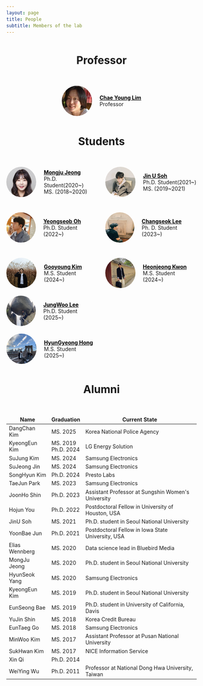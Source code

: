```yaml
---
layout: page
title: People
subtitle: Members of the lab
---
```

<!-- Refactored HTML for a consistent two-column layout -->

<h1>Professor</h1>

<div class="prof-container">
  <div class="image-container">
    <img src="/people/chaeyoung/files/chaeyoung.jpg" alt="Chae Young Lim">
  </div>
  <div class="text-container">
    <a class="name" href="/about/">Chae Young Lim</a>
    <p>Professor</p>
  </div>
</div>

<h1>Students</h1>
<div class="person-box">

<div class="person-container">
  <div class="image-container">
    <img src="/people/mongju/files/mongju.jpg" alt="Mongju Jeong">
    </div>
    <div class="text-container">
    <a class="name" href="/people/mongju/">Mongju Jeong</a>
    <p>Ph.D. Student(2020~)</p>
    <p>MS. (2018~2020)</p>
    </div>
</div>

<div class="person-container">
  <div class="image-container">
    <img src="/people/jinu/files/jinu.jpg" alt="Jin U Soh">
  </div>
  <div class="text-container">
    <a class="name" href="/people/jinu/">Jin U Soh</a>
    <p>Ph.D. Student(2021~)</p>
    <p>MS. (2019~2021)</p>
  </div>
</div>

<div class="person-container">
  <div class="image-container">
    <img src="/people/yeongseob/files/yeongseob.jpg" alt="Yeongseob Oh">
  </div>
  <div class="text-container">
    <a class="name" href="/people/yeongseob/">Yeongseob Oh</a>
    <p>Ph.D. Student (2022~)</p>
  </div>
</div>

<div class="person-container">
  <div class="image-container">
    <img src="/people/changseok/files/changseok.png" alt="Changseok Lee">
  </div>
  <div class="text-container">
    <a class="name" href="/people/changseok/">Changseok Lee</a>
    <p>Ph. D. Student (2023~)</p>
  </div>
</div>

<div class="person-container">
  <div class="image-container">
    <img src="/people/gooyoung/files/gooyoung.jpg" alt="Gooyoung Kim">
  </div>
  <div class="text-container">
    <a class="name" href="/people/gooyoung/">Gooyoung Kim</a>
    <p>M.S. Student (2024~)</p>
  </div>
</div>


<div class="person-container">
  <div class="image-container">
    <img src="/people/heonjeong/files/heonjeong.jpg" alt="Heonjeong Kwon">
  </div>
  <div class="text-container">
    <a class="name" href="/people/heonjeong/">Heonjeong Kwon</a>
    <p>M.S. Student (2024~)</p>
  </div>
</div>
</div>

<div class="person-container">
  <div class="image-container">
    <img src="/people/jungwoo/files/jungwoo.jpg" alt="JungWoo Lee">
  </div>
  <div class="text-container">
    <a class="name" href="/people/jungwoo/">JungWoo Lee</a>
    <p>Ph.D. Student (2025~)</p>
  </div>
</div>
</div>

<div class="person-container">
  <div class="image-container">
    <img src="/people/hyungyeong/files/hyungyeong.jpg" alt="HyunGyeong Hong">
  </div>
  <div class="text-container">
    <a class="name" href="/people/hyungyeong/">HyunGyeong Hong</a>
    <p>M.S. Student (2025~)</p>
  </div>
</div>
</div>

<h1>Alumni</h1>

<table>
  <thead>
    <tr>
      <th>Name</th>
      <th>Graduation</th>
      <th>Current State</th>
    </tr>
  </thead>
  <tbody>

 <tr>
      <td>DangChan Kim</td>
      <td>MS. 2025</td>
      <td>Korea National Police Agency</td>
    </tr>

  <tr>
    <td> KyeongEun Kim </td>
    <td>MS. 2019<br>Ph.D. 2024</td>
    <td>LG Energy Solution </td>
  </tr>
    <tr>
      <td>SuJung Kim</td>
      <td>MS. 2024</td>
      <td>Samsung Electronics</td>
    </tr>
 <tr>
      <td>SuJeong Jin</td>
      <td>MS. 2024</td>
      <td>Samsung Electronics</td>
    </tr>
 <tr>
      <td>SongHyun Kim</td>
      <td>Ph.D. 2024</td>
      <td>Presto Labs</td>
    </tr>
<tr>
      <td>TaeJun Park</td>
      <td>MS. 2023</td>
      <td>Samsung Electronics</td>
    </tr>
   <tr>
      <td>JoonHo Shin</td>
      <td>Ph.D. 2023</td>
      <td>Assistant Professor at Sungshin Women's University</td>
    </tr>
    <tr>
      <td>Hojun You</td>
      <td>Ph.D. 2022</td>
      <td>Postdoctoral Fellow in University of Houston, USA</td>
    </tr>
  <tr>
      <td>JinU Soh</td>
      <td>MS. 2021</td>
      <td>Ph.D. student in Seoul National University</td>
    </tr>
   <tr>
      <td>YoonBae Jun</td>
      <td>Ph.D. 2021</td>
      <td>Postdoctoral Fellow in Iowa State University, USA</td>
    </tr>
<tr>
      <td>Elias Wennberg</td>
      <td>MS. 2020</td>
      <td>Data science lead in Bluebird Media</td>
    </tr>
     <tr>
      <td>MongJu Jeong</td>
      <td>MS. 2020</td>
      <td>Ph.D. student in Seoul National University</td>
    </tr>
    <tr>
      <td>HyunSeok Yang</td>
      <td>MS. 2020</td>
      <td>Samsung Electronics</td>
    </tr>
   <tr>
      <td>KyeongEun Kim</td>
      <td>MS. 2019</td>
      <td>Ph.D. student in Seoul National University</td>
    </tr>
 <tr>
      <td>EunSeong Bae</td>
      <td>MS. 2019</td>
      <td>Ph.D. student in University of California, Davis</td>
    </tr>
    <tr>
      <td>YuJin Shin</td>
      <td>MS. 2018</td>
      <td>Korea Credit Bureau</td>
    </tr>
     <tr>
      <td>EunTaeg Go</td>
      <td>MS. 2018</td>
      <td>Samsung Electronics</td>
    </tr>
   <tr>
      <td>MinWoo Kim</td>
      <td>MS. 2017</td>
      <td>Assistant Professor at Pusan National University</td>
    </tr>
    <tr>
      <td>SukHwan Kim</td>
      <td>MS. 2017</td>
      <td>NICE Information Service</td>
    </tr>
     <tr>
      <td>Xin Qi</td>
      <td>Ph.D. 2014</td>
      <td></td>
    </tr>
<tr>
      <td>WeiYing Wu</td>
      <td>Ph.D. 2011</td>
      <td>Professor at National Dong Hwa University, Taiwan</td>
    </tr>
  </tbody>
</table>

<style>
  h1 {
    margin-bottom: 50px;
    margin-top: 50px;
    text-align: center;
  }

  .prof-container {
    display: flex;
    align-items: center;
    justify-content: center;
    margin-bottom: 20px;
  }

  .person-box {
    display: flex;
    flex-wrap: wrap;
    justify-content: center; /* Center the .person-container elements */
    gap: 20px; /* Optional: Adds space between the containers */
  }

  .person-container {
    display: flex;
    align-items: center;
    justify-content: flex-start; /* Keeps content left-aligned within each .person-container */
    width: calc(50% - 10px); /* Adjust width as needed, accounting for the gap */
    margin-bottom: 20px;
  }

  .image-container {
    display: flex;
    justify-content: center;
    align-items: center;
    margin-right: 20px; /* Space between image and text */
  }

  .image-container img {
    width: 80px;
    height: 80px;
    border-radius: 50%;
  }

  .text-container {
    display: flex;
    flex-direction: column;
    justify-content: center;
  }

  .text-container p {
    margin: 0 !important; /* Remove default margin */
  }

  .text-container a {
    color: #000000; /* Sets hyperlink text to black. Adjust the color value as needed */
  }

@media (max-width: 768px) {
  .person-box {
    justify-content: center; /* Center the .person-container elements */
  }

  .person-container {
    width: 100%; /* Full width on smaller screens */
    justify-content: center; /* Center content within each .person-container */
  }
}

 
.name {
  font-weight: bold;
}

table {
  width: 100%;
}

table, th, td {
  border: none !important;
}

@media only screen and (min-width: 1024px){

  table {
    width: 100%;
    margin: 0 auto; /* Center the table */
    border-collapse: collapse; /* Collapse borders for consistent styling */
  }

  th, td {
    height: 40px; /* Set the height of table cells to 40px */
    padding: 10px;
    text-align: left;
    white-space: nowrap; /* Prevent text wrapping */
  }

  th {
    background-color: #f2f2f2;
  }

  tr:nth-child(even) {
    background-color: #f9f9f9;
  }

  tr:hover {
    background-color: #e2e2e2;
  }
}
</style>
